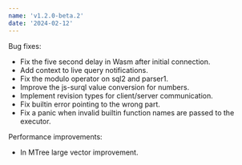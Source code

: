 ```yaml
---
name: 'v1.2.0-beta.2'
date: '2024-02-12'
---
```


Bug fixes:
- Fix the five second delay in Wasm after initial connection.
- Add context to live query notifications.
- Fix the modulo operator on sql2 and parser1.
- Improve the js-surql value conversion for numbers.
- Implement revision types for client/server communication.
- Fix builtin error pointing to the wrong part.
- Fix a panic when invalid builtin function names are passed to the executor.

Performance improvements:
- In MTree large vector improvement.
